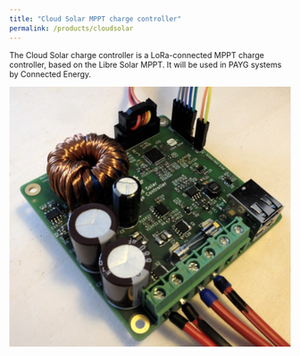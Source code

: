 ```yaml
---
title: "Cloud Solar MPPT charge controller"
permalink: /products/cloudsolar
---
```


The Cloud Solar charge controller is a LoRa-connected MPPT charge controller, based on the Libre Solar MPPT. It will be used in PAYG systems by Connected Energy.

![Cloud Solar MPPT charge controller](/images/cloudsolar.jpg)

